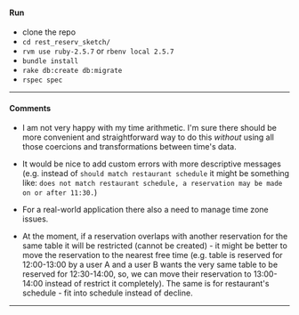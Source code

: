 #### Run
- clone the repo
- `cd rest_reserv_sketch/`
- `rvm use ruby-2.5.7` or `rbenv local 2.5.7`
- `bundle install`
- `rake db:create db:migrate`
- `rspec spec`


--------


#### Comments
- I am not very happy with my time arithmetic. I'm sure there should be more convenient and straightforward way to do this _without_ using all those coercions and transformations between time's data.

- It would be nice to add custom errors with more descriptive messages (e.g. instead of `should match restaurant schedule` it might be something like: `does not match restaurant schedule, a reservation may be made on or after 11:30.`)

- For a real-world application there also a need to manage time zone issues.

- At the moment, if a reservation overlaps with another reservation for the same table it will be restricted (cannot be created) - it might be better to move the reservation to the nearest free time (e.g. table is reserved for 12:00-13:00 by a user A and a user B wants the very same table to be reserved for 12:30-14:00, so, we can move their reservation to 13:00-14:00 instead of restrict it completely). The same is for restaurant's schedule - fit into schedule instead of decline.




--------
